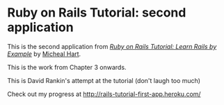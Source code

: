 # Ruby on Rails Tutorial: second application

This is the second application from
[*Ruby on Rails Tutorial: Learn Rails by Example*](http://railstutorial.org/) by [Micheal Hart](http://michaelhart.com/).

This is the work from Chapter 3 onwards.

This is David Rankin's attempt at the tutorial (don't laugh too much)

Check out my progress at http://rails-tutorial-first-app.heroku.com/
